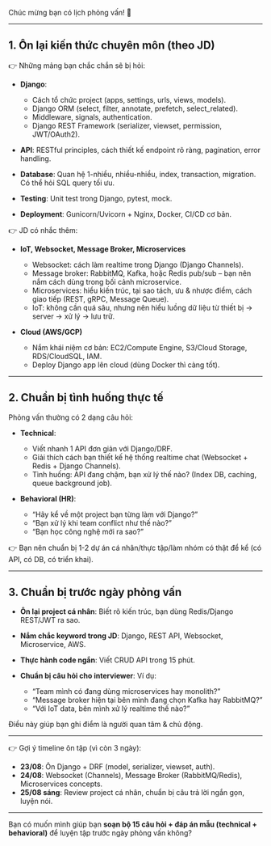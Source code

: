 Chúc mừng bạn có lịch phỏng vấn! 🚀

---

## 1. Ôn lại kiến thức chuyên môn (theo JD)

👉 Những mảng bạn chắc chắn sẽ bị hỏi:

* **Django**:

  * Cách tổ chức project (apps, settings, urls, views, models).
  * Django ORM (select, filter, annotate, prefetch, select\_related).
  * Middleware, signals, authentication.
  * Django REST Framework (serializer, viewset, permission, JWT/OAuth2).
* **API**: RESTful principles, cách thiết kế endpoint rõ ràng, pagination, error handling.
* **Database**: Quan hệ 1-nhiều, nhiều-nhiều, index, transaction, migration. Có thể hỏi SQL query tối ưu.
* **Testing**: Unit test trong Django, pytest, mock.
* **Deployment**: Gunicorn/Uvicorn + Nginx, Docker, CI/CD cơ bản.

👉 JD có nhắc thêm:

* **IoT, Websocket, Message Broker, Microservices**

  * Websocket: cách làm realtime trong Django (Django Channels).
  * Message broker: RabbitMQ, Kafka, hoặc Redis pub/sub – bạn nên nắm cách dùng trong bối cảnh microservice.
  * Microservices: hiểu kiến trúc, tại sao tách, ưu & nhược điểm, cách giao tiếp (REST, gRPC, Message Queue).
  * IoT: không cần quá sâu, nhưng nên hiểu luồng dữ liệu từ thiết bị → server → xử lý → lưu trữ.

* **Cloud (AWS/GCP)**

  * Nắm khái niệm cơ bản: EC2/Compute Engine, S3/Cloud Storage, RDS/CloudSQL, IAM.
  * Deploy Django app lên cloud (dùng Docker thì càng tốt).

---

## 2. Chuẩn bị tình huống thực tế

Phỏng vấn thường có 2 dạng câu hỏi:

* **Technical**:

  * Viết nhanh 1 API đơn giản với Django/DRF.
  * Giải thích cách bạn thiết kế hệ thống realtime chat (Websocket + Redis + Django Channels).
  * Tình huống: API đang chậm, bạn xử lý thế nào? (Index DB, caching, queue background job).

* **Behavioral (HR)**:

  * “Hãy kể về một project bạn từng làm với Django?”
  * “Bạn xử lý khi team conflict như thế nào?”
  * “Bạn học công nghệ mới ra sao?”

👉 Bạn nên chuẩn bị 1-2 dự án cá nhân/thực tập/làm nhóm có thật để kể (có API, có DB, có triển khai).

---

## 3. Chuẩn bị trước ngày phỏng vấn

* **Ôn lại project cá nhân**: Biết rõ kiến trúc, bạn dùng Redis/Django REST/JWT ra sao.
* **Nắm chắc keyword trong JD**: Django, REST API, Websocket, Microservice, AWS.
* **Thực hành code ngắn**: Viết CRUD API trong 15 phút.
* **Chuẩn bị câu hỏi cho interviewer**: Ví dụ:

  * “Team mình có đang dùng microservices hay monolith?”
  * “Message broker hiện tại bên mình đang chọn Kafka hay RabbitMQ?”
  * “Với IoT data, bên mình xử lý realtime thế nào?”

Điều này giúp bạn ghi điểm là người quan tâm & chủ động.

---

👉 Gợi ý timeline ôn tập (vì còn 3 ngày):

* **23/08**: Ôn Django + DRF (model, serializer, viewset, auth).
* **24/08**: Websocket (Channels), Message Broker (RabbitMQ/Redis), Microservices concepts.
* **25/08 sáng**: Review project cá nhân, chuẩn bị câu trả lời ngắn gọn, luyện nói.

---

Bạn có muốn mình giúp bạn **soạn bộ 15 câu hỏi + đáp án mẫu (technical + behavioral)** để luyện tập trước ngày phỏng vấn không?

